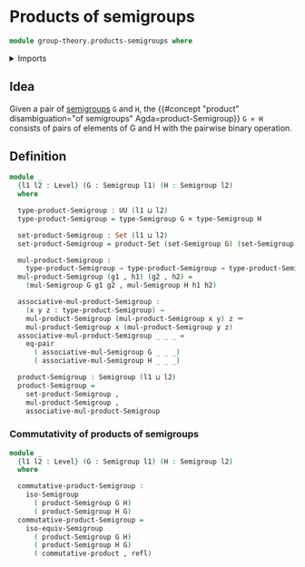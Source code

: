 # Products of semigroups

```agda
module group-theory.products-semigroups where
```

<details><summary>Imports</summary>

```agda
open import foundation.cartesian-product-types
open import foundation.dependent-pair-types
open import foundation.equality-cartesian-product-types
open import foundation.identity-types
open import foundation.sets
open import foundation.type-arithmetic-cartesian-product-types
open import foundation.universe-levels

open import group-theory.isomorphisms-semigroups
open import group-theory.semigroups
```

</details>

## Idea

Given a pair of [semigroups](group-theory.semigroups.md) `G` and `H`, the
{{#concept "product" disambiguation="of semigroups" Agda=product-Semigroup}}
`G × H` consists of pairs of elements of G and H with the pairwise binary
operation.

## Definition

```agda
module _
  {l1 l2 : Level} (G : Semigroup l1) (H : Semigroup l2)
  where

  type-product-Semigroup : UU (l1 ⊔ l2)
  type-product-Semigroup = type-Semigroup G × type-Semigroup H

  set-product-Semigroup : Set (l1 ⊔ l2)
  set-product-Semigroup = product-Set (set-Semigroup G) (set-Semigroup H)

  mul-product-Semigroup :
    type-product-Semigroup → type-product-Semigroup → type-product-Semigroup
  mul-product-Semigroup (g1 , h1) (g2 , h2) =
    (mul-Semigroup G g1 g2 , mul-Semigroup H h1 h2)

  associative-mul-product-Semigroup :
    (x y z : type-product-Semigroup) →
    mul-product-Semigroup (mul-product-Semigroup x y) z ＝
    mul-product-Semigroup x (mul-product-Semigroup y z)
  associative-mul-product-Semigroup _ _ _ =
    eq-pair
      ( associative-mul-Semigroup G _ _ _)
      ( associative-mul-Semigroup H _ _ _)

  product-Semigroup : Semigroup (l1 ⊔ l2)
  product-Semigroup =
    set-product-Semigroup ,
    mul-product-Semigroup ,
    associative-mul-product-Semigroup
```

### Commutativity of products of semigroups

```agda
module _
  {l1 l2 : Level} (G : Semigroup l1) (H : Semigroup l2)
  where

  commutative-product-Semigroup :
    iso-Semigroup
      ( product-Semigroup G H)
      ( product-Semigroup H G)
  commutative-product-Semigroup =
    iso-equiv-Semigroup
      ( product-Semigroup G H)
      ( product-Semigroup H G)
      ( commutative-product , refl)
```

